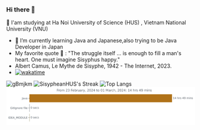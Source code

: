 ### Hi there 👋

🤔 I'am studying at Ha Noi University of Science (HUS) , Vietnam National University (VNU)
- 🌱 I’m currently learning Java and Japanese,also trying to be Java Developer in Japan
- My favorite quote 💬 : "The struggle itself ... is enough to fill a man's heart. One must imagine Sisyphus happy."
- Albert Camus,  Le Mythe de Sisyphe, 1942 - The Internet, 2023.
- [![wakatime](https://wakatime.com/badge/user/018d6a49-7696-436f-bee3-e5396b1cc291.svg)](https://wakatime.com/@018d6a49-7696-436f-bee3-e5396b1cc291)
<!--
**SisypheanHUS/SisypheanHUS** is a ✨ _special_ ✨ repository because its `README.md` (this file) appears on your GitHub profile.

Here are some ideas to get you started:

- 🔭 I’m currently working on ...
- 🌱 I’m currently learning ...
- 👯 I’m looking to collaborate on ...
- 🤔 I’m looking for help with ...
-  Ask me about ...
- 📫 How to reach me: ...
- 😄 Pronouns: ...
- ⚡ Fun fact: ...
-->
![gBmjkm](https://github.com/SisypheanHUS/SisypheanHUS/assets/122086282/256a6782-a3ac-44da-9618-ddf940c6af72)
![SisypheanHUS's Streak](https://github-readme-streak-stats.herokuapp.com/?user=SisypheanHUS&theme=tokyonight&hide_border=true)
![Top Langs](https://github-readme-stats.vercel.app/api/top-langs/?username=sisypheanhus&theme=tokyonight)
<img
  src="https://github.com/sisypheanhus/sisypheanhus/blob/main/images/stat.svg"
  alt="Activity Update"
/>
